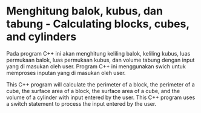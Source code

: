 # Menghitung balok, kubus, dan tabung - Calculating blocks, cubes, and cylinders
Pada program C++ ini akan menghitung keliling balok, keliling kubus, luas permukaan balok, luas permukaan kubus, dan volume tabung dengan input yang di masukan oleh user. Program C++ ini menggunakan swich untuk memproses inputan yang di masukan oleh user.

This C++ program will calculate the perimeter of a block, the perimeter of a cube, the surface area of a block, the surface area of a cube, and the volume of a cylinder with input entered by the user. This C++ program uses a switch statement to process the input entered by the user.
